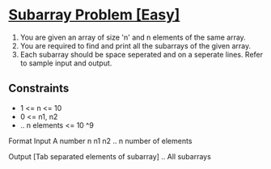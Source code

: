 # [Subarray Problem [Easy]](https://nados.io/question/subarray-problem)

1. You are given an array of size 'n' and n elements of the same array.
2. You are required to find and print all the subarrays of the given array. 
3. Each subarray should be space seperated and on a seperate lines. Refer to sample input and output.

## Constraints
- 1 <= n <= 10
- 0 <= n1, n2
- .. n elements <= 10 ^9

Format
Input
A number n
n1
n2
.. n number of elements

Output
[Tab separated elements of subarray]
..
All subarrays


